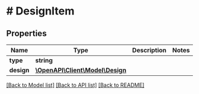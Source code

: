 # # DesignItem

## Properties

Name | Type | Description | Notes
------------ | ------------- | ------------- | -------------
**type** | **string** |  |
**design** | [**\OpenAPI\Client\Model\Design**](Design.md) |  |

[[Back to Model list]](../../README.md#models) [[Back to API list]](../../README.md#endpoints) [[Back to README]](../../README.md)
